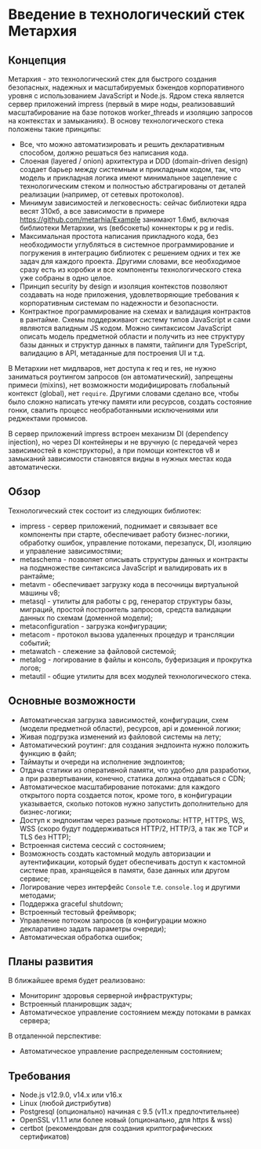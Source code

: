 # Введение в технологический стек Метархия

## Концепция

Метархия - это технологический стек для быстрого создания безопасных, надежных и
масштабируемых бэкендов корпоративного уровня с использованием JavaScript и
Node.js. Ядром стека является сервер приложений impress (первый в мире ноды,
реализовавший масштабирование на базе потоков worker_threads и изоляцию
запросов на контекстах и замыканиях). В основу технологического стека положены
такие принципы:

- Все, что можно автоматизировать и решить декларативным способом, должно
  решаться без написания кода.
- Слоеная (layered / onion) архитектура и DDD (domain-driven design) создает
  барьер между системным и прикладным кодом, так, что модель и прикладная логика
  имеют минимальное зацепление с технологическим стеком и полностью
  абстрагированы от деталей реализации (например, от сетевых протоколов).
- Минимум зависимостей и легковесность: сейчас библиотеки ядра весят 310кб, а
  все зависимости в примере https://github.com/metarhia/Example занимают 1.6мб,
  включая библиотеки Метархии, ws (вебсокеты) коннекторы к pg и redis.
- Максимальная простота написания прикладного кода, без необходимости
  углубляться в системное программирование и погружения в интеграцию библиотек с
  решением одних и тех же задач для каждого проекта. Другими словами, все
  необходимое сразу есть из коробки и все компоненты технологического стека уже
  собраны в одно целое.
- Принцип security by design и изоляция контекстов позволяют создавать на ноде
  приложения, удовлетворяющие требования к корпоративным системам по надежности
  и безопасности.
- Контрактное программирование на схемах и валидация контрактов в рантайме.
  Схемы поддерживают систему типов JavaScript и сами являются валидным JS кодом.
  Можно синтаксисом JavaScript описать модель предметной области и получить из
  нее структуру базы данных и структур данных в памяти, тайпинги для TypeScript,
  валидацию в API, метаданные для построения UI и т.д.

В Метархии нет мидлваров, нет доступа к req и res, не нужно заниматься роутингом
запросов (он автоматический), запрещены примеси (mixins), нет возможности
модифицировать глобальный контекст (global), нет `require`. Другими словами
сделано все, чтобы было сложно написать утечку памяти или ресурсов, создать
состояние гонки, свалить процесс необработанными исключениями или реджектами
промисов.

В сервер приложений impress встроен механизм DI (dependency injection), но
через DI контейнеры и не вручную (с передачей через зависимостей в
конструкторы), а при помощи контекстов v8 и замыканий зависимости становятся
видны в нужных местах кода автоматически.

## Обзор

Технологический стек состоит из следующих библиотек:

- impress - сервер приложений, поднимает и связывает все компоненты при старте,
  обеспечивает работу бизнес-логики, обработку ошибок, управление потоками,
  перезапуск, DI, изоляцию и управление зависимостями;
- metaschema - позволяет описывать структуры данных и контракты на подмножестве
  синтаксиса JavaScript и валидировать их в рантайме;
- metavm - обеспечивает загрузку кода в песочницы виртуальной машины v8;
- metasql - утилиты для работы с pg, генератор структуры базы, миграций, простой
  построитель запросов, средста валидации данных по схемам (доменной модели);
- metaconfiguration - загрузка конфигурации;
- metacom - протокол вызова удаленных процедур и трансляции событий;
- metawatch - слежение за файловой системой;
- metalog - логирование в файлы и консоль, буферизация и прокрутка логов;
- metautil - общие утилиты для всех модулей технологического стека.

## Основные возможности

- Автоматическая загрузка зависимостей, конфигурации, схем (модели предметной
  области), ресурсов, api и доменной логики;
- Живая подгрузка изменений из файловой системы на лету;
- Автоматический роутинг: для создания эндпоинта нужно положить функцию в файл;
- Таймауты и очереди на исполнение эндпоинтов;
- Отдача статики из оперативной памяти, что удобно для разработки, а при
развертывании, конечно, статика должна отдаваться с CDN;
- Автоматическое масштабирование потоками: для каждого открытого порта создается
поток, кроме того, в конфигурации указывается, сколько потоков нужно запустить
дополнительно для бизнес-логики;
- Доступ к эндпоинтам через разные протоколы: HTTP, HTTPS, WS, WSS (скоро будут
поддерживаться HTTP/2, HTTP/3, а так же TCP и TLS без HTTP);
- Встроенная система сессий с состоянием;
- Возможность создать кастомный модуль авторизации и аутентификации, который
  будет обеспечивать доступ к кастомной системе прав, хранящейся в памяти, базе
  данных или другом сервисе;
- Логирование через интерфейс `Console` т.е. `console.log` и другими методами;
- Поддержка graceful shutdown;
- Встроенный тестовый фреймворк;
- Управление потоком запросов (в конфигурации можно декларативно задать
  параметры очереди);
- Автоматическая обработка ошибок;

## Планы развития

В ближайшее время будет реализовано:

- Мониторинг здоровья серверной инфраструктуры;
- Встроенный планировщик задач;
- Автоматическое управление состоянием между потоками в рамках сервера;

В отдаленной перспективе:

- Автоматическое управление распределенным состоянием;

## Требования

- Node.js v12.9.0, v14.x или v16.x
- Linux (любой дистрибутив)
- Postgresql (опционально) начиная с 9.5 (v11.x предпочтительнее)
- OpenSSL v1.1.1 или более новый (опционально, для https & wss)
- certbot (рекомендован для создания криптографических сертификатов)
